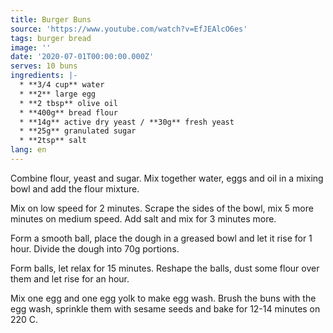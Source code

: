 ```yaml
---
title: Burger Buns
source: 'https://www.youtube.com/watch?v=EfJEAlcO6es'
tags: burger bread
image: ''
date: '2020-07-01T00:00:00.000Z'
serves: 10 buns
ingredients: |-
  * **3/4 cup** water
  * **2** large egg
  * **2 tbsp** olive oil
  * **400g** bread flour
  * **14g** active dry yeast / **30g** fresh yeast
  * **25g** granulated sugar
  * **2tsp** salt
lang: en
---
```


Combine flour, yeast and sugar. Mix together water, eggs and oil in a mixing bowl and add the flour mixture.

Mix on low speed for 2 minutes. Scrape the sides of the bowl, mix 5 more minutes on medium speed. Add salt and mix for 3 minutes more.

Form a smooth ball, place the dough in a greased bowl and let it rise for 1 hour. Divide the dough into 70g portions.

Form balls, let relax for 15 minutes. Reshape the balls, dust some flour over them and let rise for an hour.

Mix one egg and one egg yolk to make egg wash. Brush the buns with the egg wash, sprinkle them with sesame seeds and bake for 12-14 minutes on 220 C.
